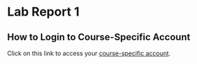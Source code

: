 # Lab Report 1
## How to Login to Course-Specific Account
Click on this link to access your [course-specific account](https://sdacs.ucsd.edu/~icc/index.php).
